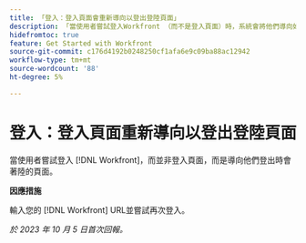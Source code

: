 ```yaml
---
title: 「登入：登入頁面會重新導向以登出登陸頁面」
description: 「當使用者嘗試登入Workfront （而不是登入頁面）時，系統會將他們導向如果他們要登出則會著陸的頁面。」
hidefromtoc: true
feature: Get Started with Workfront
source-git-commit: c176d4192b0248250cf1afa6e9c09ba88ac12942
workflow-type: tm+mt
source-wordcount: '88'
ht-degree: 5%

---
```



# 登入：登入頁面重新導向以登出登陸頁面

當使用者嘗試登入 [!DNL Workfront]，而並非登入頁面，而是導向他們登出時會著陸的頁面。

**因應措施**

輸入您的 [!DNL Workfront] URL並嘗試再次登入。

_於 2023 年 10 月 5 日首次回報。_
